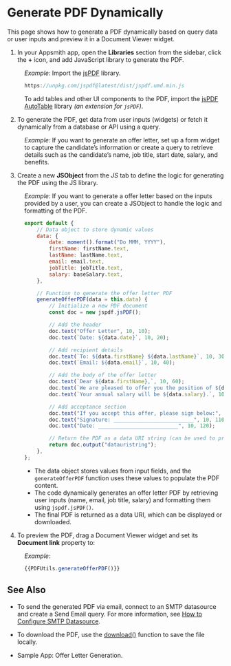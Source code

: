 # Generate PDF Dynamically

This page shows how to generate a PDF dynamically based on query data or user inputs and preview it in a Document Viewer widget.

1. In your Appsmith app, open the **Libraries** section from the sidebar, click the **+** icon, and add JavaScript library to generate the PDF.

<dd>

*Example:* Import the [jsPDF](https://raw.githack.com/MrRio/jsPDF/master/docs/index.html) library.

```javascript
https://unpkg.com/jspdf@latest/dist/jspdf.umd.min.js
```

To add tables and other UI components to the PDF, import the [jsPDF AutoTable](https://github.com/simonbengtsson/jsPDF-AutoTable) library *(an extension for `jsPDF`)*.


<ZoomImage
  src="/img/jspdf-lib.png" 
  alt=""
  caption=""
/>

</dd>

2. To generate the PDF, get data from user inputs (widgets) or fetch it dynamically from a database or API using a query.

<dd>

*Example:* If you want to generate an offer letter, set up a form widget to capture the candidate’s information or create a query to retrieve details such as the candidate’s name, job title, start date, salary, and benefits.

</dd>


3. Create a new **JSObject** from the *JS* tab to define the logic for generating the PDF using the JS library.

<dd>

*Example:* If you want to generate a offer letter based on the inputs provided by a user, you can create a JSObject to handle the logic and formatting of the PDF.


```js
export default {
	// Data object to store dynamic values
	data: {
		date: moment().format("Do MMM, YYYY"), 
		firstName: firstName.text, 
		lastName: lastName.text, 
		email: email.text,
		jobTitle: jobTitle.text, 
		salary: baseSalary.text, 
	},

	// Function to generate the offer letter PDF
	generateOfferPDF(data = this.data) {
		// Initialize a new PDF document
		const doc = new jspdf.jsPDF();

		// Add the header
		doc.text("Offer Letter", 10, 10); 
		doc.text(`Date: ${data.date}`, 10, 20); 

		// Add recipient details
		doc.text(`To: ${data.firstName} ${data.lastName}`, 10, 30); 
		doc.text(`Email: ${data.email}`, 10, 40); 

		// Add the body of the offer letter
		doc.text(`Dear ${data.firstName},`, 10, 60); 
		doc.text(`We are pleased to offer you the position of ${data.jobTitle}.`, 10, 70); // Job title information
		doc.text(`Your annual salary will be ${data.salary}.`, 10, 80); // Salary details

		// Add acceptance section
		doc.text("If you accept this offer, please sign below:", 10, 100); 
		doc.text("Signature: __________________________", 10, 110); // Signature placeholder
		doc.text("Date: __________________________", 10, 120); 

		// Return the PDF as a data URI string (can be used to preview/download the PDF)
		return doc.output("datauristring");
	},
};
```
- The data object stores values from input fields, and the `generateOfferPDF` function uses these values to populate the PDF content.
- The code dynamically generates an offer letter PDF by retrieving user inputs (name, email, job title, salary) and formatting them using `jspdf.jsPDF()`.
- The final PDF is returned as a data URI, which can be displayed or downloaded.

</dd>

4. To preview the PDF, drag a Document Viewer widget and set its **Document link** property to:

<dd>

*Example:*

```javascript
{{PDFUtils.generateOfferPDF()}}
```

</dd>


## See Also

- To send the generated PDF via email, connect to an SMTP datasource and create a Send Email query. For more information, see [How to Configure SMTP Datasource](/connect-data/reference/using-smtp#send-email).

- To download the PDF, use the [download()](/reference/appsmith-framework/widget-actions/download) function to save the file locally.

- Sample App: Offer Letter Generation.


